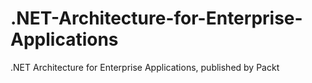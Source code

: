# .NET-Architecture-for-Enterprise-Applications
.NET Architecture for Enterprise Applications, published by Packt
